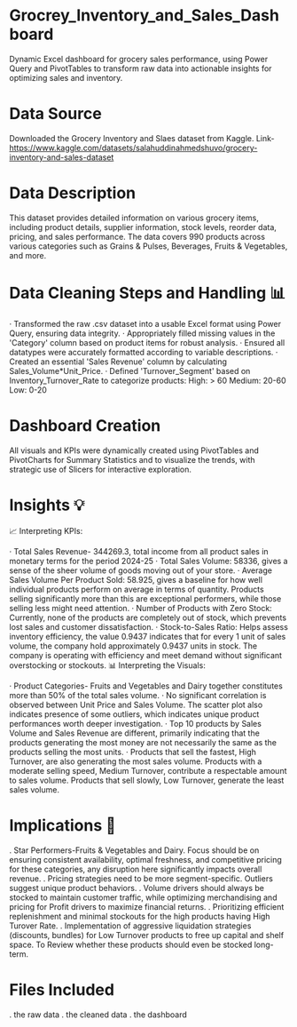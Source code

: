# Grocrey_Inventory_and_Sales_Dashboard
Dynamic Excel dashboard for grocery sales performance, using Power Query and PivotTables to transform raw data into actionable insights for optimizing sales and inventory.
# Data Source
Downloaded the Grocery Inventory and Slaes dataset from Kaggle.
Link- https://www.kaggle.com/datasets/salahuddinahmedshuvo/grocery-inventory-and-sales-dataset
# Data Description
This dataset provides detailed information on various grocery items, including product details, supplier information, stock levels, reorder data, pricing, and sales performance. The data covers 990 products across various categories such as Grains & Pulses, Beverages, Fruits & Vegetables, and more.
# Data Cleaning Steps and Handling 📊
·     Transformed the raw .csv dataset into a usable Excel format using Power Query, ensuring data integrity.
·     Appropriately filled missing values in the 'Category' column based on product items for robust analysis.
·     Ensured all datatypes were accurately formatted according to variable descriptions.
·     Created an essential 'Sales Revenue' column by calculating Sales_Volume*Unit_Price.
·     Defined 'Turnover_Segment' based on Inventory_Turnover_Rate to categorize products:
      High: > 60
      Medium: 20-60
      Low: 0-20
# Dashboard Creation
All visuals and KPIs were dynamically created using PivotTables and PivotCharts for Summary Statistics and to visualize the trends, with strategic use of Slicers for interactive exploration.
# Insights 💡
📈 Interpreting KPIs:

·   Total Sales Revenue- 344269.3, total income from all product sales in monetary terms for the period 2024-25
·   Total Sales Volume: 58336, gives a sense of the sheer volume of goods moving out of your store.
·   Average Sales Volume Per Product Sold: 58.925, gives a baseline for how well individual products perform on average in terms of quantity. Products selling significantly more than    this are exceptional performers, while those selling less might need attention.
·   Number of Products with Zero Stock: Currently, none of the products are completely out of stock, which prevents lost sales and customer dissatisfaction.
·   Stock-to-Sales Ratio: Helps assess inventory efficiency, the value 0.9437 indicates that for every 1 unit of sales volume, the company hold approximately 0.9437 units in stock.
The company is operating with efficiency and meet demand without significant overstocking or stockouts. 
📊 Interpreting the Visuals:

·    Product Categories- Fruits and Vegetables and Dairy together constitutes more than 50% of the total sales volume. 
·    No significant correlation is observed between Unit Price and Sales Volume. The scatter plot also indicates presence of some outliers, which indicates unique product performances worth deeper investigation.
·    Top 10 products by Sales Volume and Sales Revenue are different, primarily indicating that the products generating the most money are not necessarily the same as the products selling the most units.
·    Products that sell the fastest, High Turnover, are also generating the most sales volume. Products with a moderate selling speed, Medium Turnover, contribute a respectable amount to sales volume. Products that sell slowly, Low Turnover, generate the least sales volume.
# Implications  🚀
.    Star Performers-Fruits & Vegetables and Dairy. Focus should be on ensuring consistent availability, optimal freshness, and competitive pricing for these categories, any disruption here significantly impacts overall revenue. 
.    Pricing strategies need to be more segment-specific. Outliers suggest unique product behaviors.
.    Volume drivers should always be stocked to maintain customer traffic, while optimizing merchandising and pricing for Profit drivers to maximize financial returns.
.    Prioritizing efficient replenishment and minimal stockouts for the high products having High Turover Rate. 
.    Implementation of aggressive liquidation strategies (discounts, bundles) for Low Turnover products to free up capital and shelf space. To Review whether these products should even be stocked long-term.
# Files Included
. the raw data
. the cleaned data
. the dashboard

